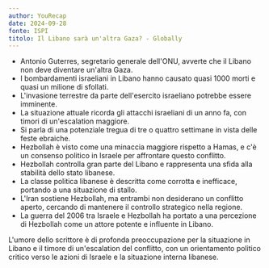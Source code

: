 ```yaml
---
author: YouRecap
date: 2024-09-28
fonte: ISPI
titolo: Il Libano sarà un'altra Gaza? - Globally
---
```


- Antonio Guterres, segretario generale dell'ONU, avverte che il Libano non deve diventare un'altra Gaza.
- I bombardamenti israeliani in Libano hanno causato quasi 1000 morti e quasi un milione di sfollati.
- L'invasione terrestre da parte dell'esercito israeliano potrebbe essere imminente.
- La situazione attuale ricorda gli attacchi israeliani di un anno fa, con timori di un'escalation maggiore.
- Si parla di una potenziale tregua di tre o quattro settimane in vista delle feste ebraiche.
- Hezbollah è visto come una minaccia maggiore rispetto a Hamas, e c'è un consenso politico in Israele per affrontare questo conflitto.
- Hezbollah controlla gran parte del Libano e rappresenta una sfida alla stabilità dello stato libanese.
- La classe politica libanese è descritta come corrotta e inefficace, portando a una situazione di stallo.
- L'Iran sostiene Hezbollah, ma entrambi non desiderano un conflitto aperto, cercando di mantenere il controllo strategico nella regione.
- La guerra del 2006 tra Israele e Hezbollah ha portato a una percezione di Hezbollah come un attore potente e influente in Libano.

L'umore dello scrittore è di profonda preoccupazione per la situazione in Libano e il timore di un'escalation del conflitto, con un orientamento politico critico verso le azioni di Israele e la situazione interna libanese.
